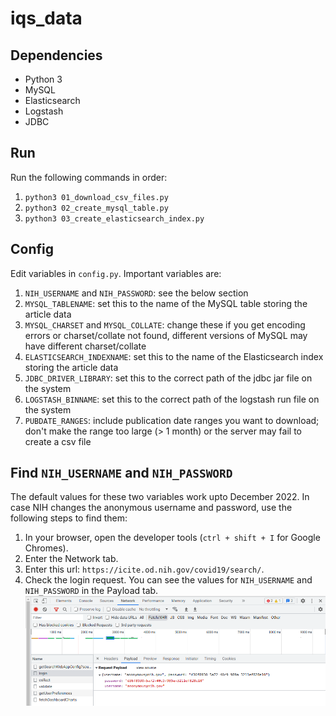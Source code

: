 # iqs\_data

## Dependencies
* Python 3
* MySQL
* Elasticsearch
* Logstash
* JDBC

## Run
Run the following commands in order:
1. `python3 01_download_csv_files.py`
2. `python3 02_create_mysql_table.py`
3. `python3 03_create_elasticsearch_index.py`

## Config
Edit variables in `config.py`. Important variables are:
1. `NIH_USERNAME` and `NIH_PASSWORD`: see the below section
2. `MYSQL_TABLENAME`: set this to the name of the MySQL table storing the article data
3. `MYSQL_CHARSET` and `MYSQL_COLLATE`: change these if you get encoding errors or charset/collate not found, different versions of MySQL may have different charset/collate
4. `ELASTICSEARCH_INDEXNAME`: set this to the name of the Elasticsearch index storing the article data
5. `JDBC_DRIVER_LIBRARY`: set this to the correct path of the jdbc jar file on the system
6. `LOGSTASH_BINNAME`: set this to the correct path of the logstash run file on the system
7. `PUBDATE_RANGES`: include publication date ranges you want to download; don't make the range too large (> 1 month) or the server may fail to create a csv file

## Find `NIH_USERNAME` and `NIH_PASSWORD`
The default values for these two variables work upto December 2022. In case NIH changes the anonymous username and password, use the following steps to find them:
1. In your browser, open the developer tools (`ctrl + shift + I` for Google Chromes).
2. Enter the Network tab.
3. Enter this url: `https://icite.od.nih.gov/covid19/search/`.
4. Check the login request. You can see the values for `NIH_USERNAME` and `NIH_PASSWORD` in the Payload tab.
![nih\_authentication.png](img/nih_authentication.png)
